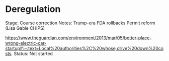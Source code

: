 # Deregulation

Stage: Course correction
Notes: Trump-era FDA rollbacks
Permit reform (Lisa Gable CHIPS)

https://www.theguardian.com/environment/2013/mar/05/better-place-wrong-electric-car-startup#:~:text=Local%20authorities%2C%20whose,drive%20down%20costs.
Status: Not started